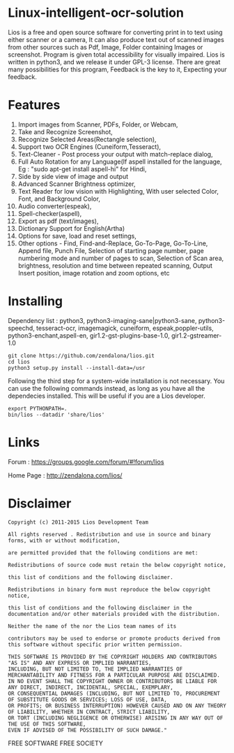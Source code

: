 Linux-intelligent-ocr-solution
======


Lios is a free and open source software for converting print in to text using either scanner or a camera, It can also produce text out of scanned images from other sources such as Pdf, Image, Folder containing Images or screenshot. Program is given total accessibility for visually impaired. Lios is written in python3, and we release it under GPL-3 license. There are great many possibilities for this program, Feedback is the key to it, Expecting your feedback.

Features
======

1. Import images from Scanner, PDFs, Folder, or Webcam,
2. Take and Recognize Screenshot,
3. Recognize Selected Areas(Rectangle selection),
4. Support two OCR Engines (Cuneiform,Tesseract),
5. Text-Cleaner - Post process your output with match-replace dialog,
6. Full Auto Rotation for any Language(If aspell installed for the language, Eg : "sudo apt-get install aspell-hi" for Hindi,
7. Side by side view of image and output
8. Advanced Scanner Brightness optimizer,
9. Text Reader for low vision with Highlighting, With user selected Color, Font, and Background Color,
10. Audio converter(espeak),
11. Spell-checker(aspell),
12. Export as pdf (text/images),
13. Dictionary Support for English(Artha)
14. Options for save, load and reset settings,
15. Other options - Find, Find-and-Replace, Go-To-Page, Go-To-Line, Append file, Punch File,
Selection of starting page number, page numbering mode and number of pages to scan,
Selection of Scan area, brightness, resolution and time between repeated scanning,
Output Insert position, image rotation and zoom options, etc


Installing
======
Dependency list : python3, python3-imaging-sane|python3-sane, python3-speechd, tesseract-ocr,
imagemagick, cuneiform, espeak,poppler-utils, python3-enchant,aspell-en, gir1.2-gst-plugins-base-1.0, gir1.2-gstreamer-1.0

```
git clone https://github.com/zendalona/lios.git
cd lios
python3 setup.py install --install-data=/usr
```

Following the third step for a system-wide installation is not necessary. You
can use the following commands instead, as long as you have all the dependecies
installed. This will be useful if you are a Lios developer.

```
export PYTHONPATH=.
bin/lios --datadir 'share/lios'
```

Links
======
Forum : https://groups.google.com/forum/#!forum/lios

Home Page : http://zendalona.com/lios/


Disclaimer
======
    Copyright (c) 2011-2015 Lios Development Team 

    All rights reserved . Redistribution and use in source and binary forms, with or without modification,
    
    are permitted provided that the following conditions are met: 

    Redistributions of source code must retain the below copyright notice, 

    this list of conditions and the following disclaimer. 

    Redistributions in binary form must reproduce the below copyright notice, 

    this list of conditions and the following disclaimer in the documentation and/or other materials provided with the distribution. 

    Neither the name of the nor the Lios team names of its 

    contributors may be used to endorse or promote products derived from this software without specific prior written permission. 

    THIS SOFTWARE IS PROVIDED BY THE COPYRIGHT HOLDERS AND CONTRIBUTORS "AS IS" AND ANY EXPRESS OR IMPLIED WARRANTIES,
    INCLUDING, BUT NOT LIMITED TO, THE IMPLIED WARRANTIES OF MERCHANTABILITY AND FITNESS FOR A PARTICULAR PURPOSE ARE DISCLAIMED.
    IN NO EVENT SHALL THE COPYRIGHT OWNER OR CONTRIBUTORS BE LIABLE FOR ANY DIRECT, INDIRECT, INCIDENTAL, SPECIAL, EXEMPLARY,
    OR CONSEQUENTIAL DAMAGES (INCLUDING, BUT NOT LIMITED TO, PROCUREMENT OF SUBSTITUTE GOODS OR SERVICES; LOSS OF USE, DATA,
    OR PROFITS; OR BUSINESS INTERRUPTION) HOWEVER CAUSED AND ON ANY THEORY OF LIABILITY, WHETHER IN CONTRACT, STRICT LIABILITY,
    OR TORT (INCLUDING NEGLIGENCE OR OTHERWISE) ARISING IN ANY WAY OUT OF THE USE OF THIS SOFTWARE,
    EVEN IF ADVISED OF THE POSSIBILITY OF SUCH DAMAGE." 

FREE SOFTWARE FREE SOCIETY
